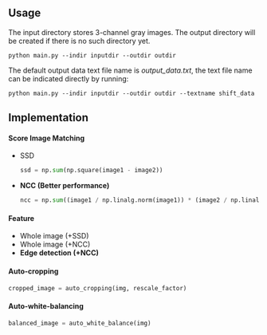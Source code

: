 ## Usage

The input directory stores 3-channel gray images. The output directory will be created if there is no such directory yet.

``` shell
python main.py --indir inputdir --outdir outdir
```

The default output data text file name is *output_data.txt*, the text file name can be indicated directly by running:

```shell
python main.py --indir inputdir --outdir outdir --textname shift_data
```



## Implementation

#### Score Image Matching

- SSD

  ```python
  ssd = np.sum(np.square(image1 - image2))
  ```

- **NCC (Better performance)**

  ```python
  ncc = np.sum((image1 / np.linalg.norm(image1)) * (image2 / np.linalg.norm(image2)))
  ```



#### Feature 

* Whole image (+SSD)
* Whole image (+NCC)
* **Edge detection (+NCC)**



#### Auto-cropping

```python
cropped_image = auto_cropping(img, rescale_factor)
```



#### Auto-white-balancing

```python
balanced_image = auto_white_balance(img)
```





